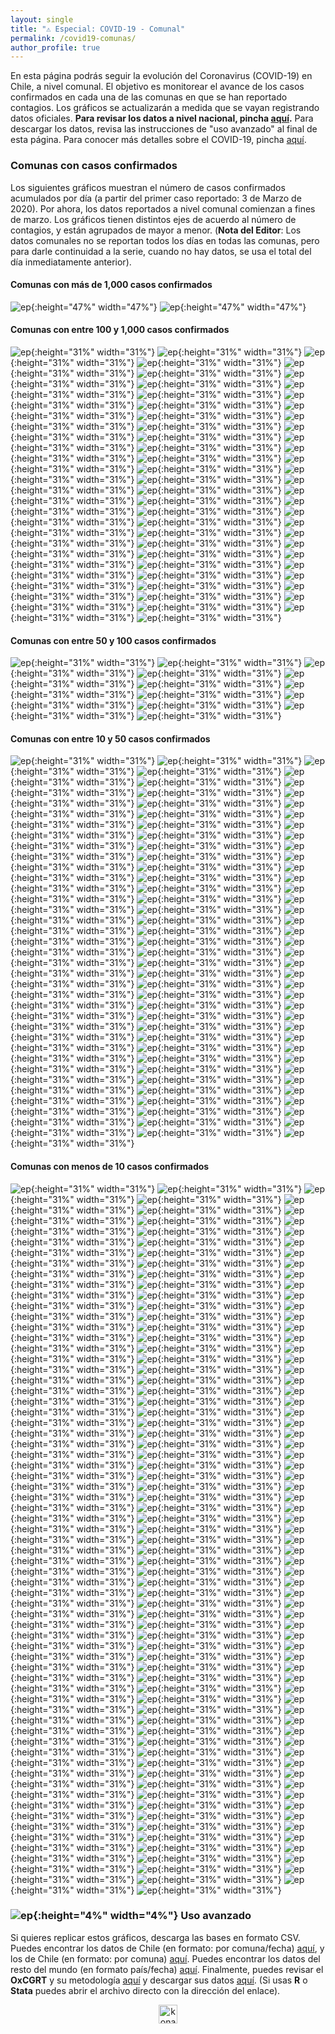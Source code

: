 ```yaml
---
layout: single
title: "⚠️ Especial: COVID-19 - Comunal"
permalink: /covid19-comunas/
author_profile: true
---
```


En esta página podrás seguir la evolución del Coronavirus (COVID-19) en Chile, a nivel comunal. El objetivo es monitorear el avance de los casos confirmados en cada una de las comunas en que se han reportado contagios. Los gráficos se actualizarán a medida que se vayan registrando datos oficiales. **Para revisar los datos a nivel nacional, pincha [aquí](https://tresquintos.cl/covid19/).** Para descargar los datos, revisa las instrucciones de "uso avanzado" al final de esta página. Para conocer más detalles sobre el COVID-19, pincha [aquí](https://www.minsal.cl/nuevo-coronavirus-2019-ncov/).


### Comunas con casos confirmados

Los siguientes gráficos muestran el número de casos confirmados acumulados por día (a partir del primer caso reportado: 3 de Marzo de 2020). Por ahora, los datos reportados a nivel comunal comienzan a fines de marzo. Los gráficos tienen distintos ejes de acuerdo al número de contagios, y están agrupados de mayor a menor. (**Nota del Editor**: Los datos comunales no se reportan todos los días en todas las comunas, pero para darle continuidad a la serie, cuando no hay datos, se usa el total del día inmediatamente anterior).


#### Comunas con más de 1,000 casos confirmados

![ep](/images/covid19/comunas/2000_Santiago.png){:height="47%" width="47%"}
![ep](/images/covid19/comunas/2000_Puente%20Alto.png){:height="47%" width="47%"}


#### Comunas con entre 100 y 1,000 casos confirmados

![ep](/images/covid19/comunas/1000_Angol.png){:height="31%" width="31%"}
![ep](/images/covid19/comunas/1000_Antofagasta.png){:height="31%" width="31%"}
![ep](/images/covid19/comunas/1000_Arica.png){:height="31%" width="31%"}
![ep](/images/covid19/comunas/1000_Cerrillos.png){:height="31%" width="31%"}
![ep](/images/covid19/comunas/1000_Cerro%20Navia.png){:height="31%" width="31%"}
![ep](/images/covid19/comunas/1000_Chillán.png){:height="31%" width="31%"}
![ep](/images/covid19/comunas/1000_Colina.png){:height="31%" width="31%"}
![ep](/images/covid19/comunas/1000_Concepción.png){:height="31%" width="31%"}
![ep](/images/covid19/comunas/1000_Conchalí.png){:height="31%" width="31%"}
![ep](/images/covid19/comunas/1000_El%20Bosque.png){:height="31%" width="31%"}
![ep](/images/covid19/comunas/1000_Estación%20Central.png){:height="31%" width="31%"}
![ep](/images/covid19/comunas/1000_Hualpén.png){:height="31%" width="31%"}
![ep](/images/covid19/comunas/1000_Huechuraba.png){:height="31%" width="31%"}
![ep](/images/covid19/comunas/1000_Independencia.png){:height="31%" width="31%"}
![ep](/images/covid19/comunas/1000_Iquique.png){:height="31%" width="31%"}
![ep](/images/covid19/comunas/1000_La%20Cisterna.png){:height="31%" width="31%"}
![ep](/images/covid19/comunas/1000_La%20Florida.png){:height="31%" width="31%"}
![ep](/images/covid19/comunas/1000_La%20Granja.png){:height="31%" width="31%"}
![ep](/images/covid19/comunas/1000_La%20Pintana.png){:height="31%" width="31%"}
![ep](/images/covid19/comunas/1000_La%20Reina.png){:height="31%" width="31%"}
![ep](/images/covid19/comunas/1000_Lampa.png){:height="31%" width="31%"}
![ep](/images/covid19/comunas/1000_Las%20Condes.png){:height="31%" width="31%"}
![ep](/images/covid19/comunas/1000_Lo%20Barnechea.png){:height="31%" width="31%"}
![ep](/images/covid19/comunas/1000_Lo%20Espejo.png){:height="31%" width="31%"}
![ep](/images/covid19/comunas/1000_Lo%20Prado.png){:height="31%" width="31%"}
![ep](/images/covid19/comunas/1000_Macul.png){:height="31%" width="31%"}
![ep](/images/covid19/comunas/1000_Maipú.png){:height="31%" width="31%"}
![ep](/images/covid19/comunas/1000_Mejillones.png){:height="31%" width="31%"}
![ep](/images/covid19/comunas/1000_Melipilla.png){:height="31%" width="31%"}
![ep](/images/covid19/comunas/1000_%C3%91u%C3%B1oa.png){:height="31%" width="31%"}
![ep](/images/covid19/comunas/1000_Osorno.png){:height="31%" width="31%"}
![ep](/images/covid19/comunas/1000_Pedro%20Aguirre%20Cerda.png){:height="31%" width="31%"}
![ep](/images/covid19/comunas/1000_Pe%C3%B1alolén.png){:height="31%" width="31%"}
![ep](/images/covid19/comunas/1000_Providencia.png){:height="31%" width="31%"}
![ep](/images/covid19/comunas/1000_Pudahuel.png){:height="31%" width="31%"}
![ep](/images/covid19/comunas/1000_Punta%20Arenas.png){:height="31%" width="31%"}
![ep](/images/covid19/comunas/1000_Quilicura.png){:height="31%" width="31%"}
![ep](/images/covid19/comunas/1000_Quinta%20Normal.png){:height="31%" width="31%"}
![ep](/images/covid19/comunas/1000_Recoleta.png){:height="31%" width="31%"}
![ep](/images/covid19/comunas/1000_Renca.png){:height="31%" width="31%"}
![ep](/images/covid19/comunas/1000_San%20Bernardo.png){:height="31%" width="31%"}
![ep](/images/covid19/comunas/1000_San%20Joaquín.png){:height="31%" width="31%"}
![ep](/images/covid19/comunas/1000_San%20Miguel.png){:height="31%" width="31%"}
![ep](/images/covid19/comunas/1000_San%20Pedro%20de%20la%20Paz.png){:height="31%" width="31%"}
![ep](/images/covid19/comunas/1000_San%20Ramón.png){:height="31%" width="31%"}
![ep](/images/covid19/comunas/1000_Talca.png){:height="31%" width="31%"}
![ep](/images/covid19/comunas/1000_Talcahuano.png){:height="31%" width="31%"}
![ep](/images/covid19/comunas/1000_Temuco.png){:height="31%" width="31%"}
![ep](/images/covid19/comunas/1000_Valdivia.png){:height="31%" width="31%"}
![ep](/images/covid19/comunas/1000_Valparaíso.png){:height="31%" width="31%"}
![ep](/images/covid19/comunas/1000_Vi%C3%B1a%20del%20Mar.png){:height="31%" width="31%"}
![ep](/images/covid19/comunas/1000_Vitacura.png){:height="31%" width="31%"}


#### Comunas con entre 50 y 100 casos confirmados

![ep](/images/covid19/comunas/100_Buin.png){:height="31%" width="31%"}
![ep](/images/covid19/comunas/100_Bulnes.png){:height="31%" width="31%"}
![ep](/images/covid19/comunas/100_Calama.png){:height="31%" width="31%"}
![ep](/images/covid19/comunas/100_Chiguayante.png){:height="31%" width="31%"}
![ep](/images/covid19/comunas/100_Chillán%20Viejo.png){:height="31%" width="31%"}
![ep](/images/covid19/comunas/100_Padre%20Hurtado.png){:height="31%" width="31%"}
![ep](/images/covid19/comunas/100_Padre%20Las%20Casas.png){:height="31%" width="31%"}
![ep](/images/covid19/comunas/100_Pe%C3%B1aflor.png){:height="31%" width="31%"}
![ep](/images/covid19/comunas/100_San%20Antonio.png){:height="31%" width="31%"}
![ep](/images/covid19/comunas/100_Tomé.png){:height="31%" width="31%"}
![ep](/images/covid19/comunas/100_Victoria.png){:height="31%" width="31%"}
![ep](/images/covid19/comunas/100_Yungay.png){:height="31%" width="31%"}


#### Comunas con entre 10 y 50 casos confirmados

![ep](/images/covid19/comunas/50_Algarrobo.png){:height="31%" width="31%"}
![ep](/images/covid19/comunas/50_Ancud.png){:height="31%" width="31%"}
![ep](/images/covid19/comunas/50_Cabo%20de%20Hornos.png){:height="31%" width="31%"}
![ep](/images/covid19/comunas/50_Cabrero.png){:height="31%" width="31%"}
![ep](/images/covid19/comunas/50_Calera%20de%20Tango.png){:height="31%" width="31%"}
![ep](/images/covid19/comunas/50_Carahue.png){:height="31%" width="31%"}
![ep](/images/covid19/comunas/50_Cauquenes.png){:height="31%" width="31%"}
![ep](/images/covid19/comunas/50_Coihueco.png){:height="31%" width="31%"}
![ep](/images/covid19/comunas/50_Concón.png){:height="31%" width="31%"}
![ep](/images/covid19/comunas/50_Constitución.png){:height="31%" width="31%"}
![ep](/images/covid19/comunas/50_Copiapó.png){:height="31%" width="31%"}
![ep](/images/covid19/comunas/50_Coquimbo.png){:height="31%" width="31%"}
![ep](/images/covid19/comunas/50_Coronel.png){:height="31%" width="31%"}
![ep](/images/covid19/comunas/50_Curacaví.png){:height="31%" width="31%"}
![ep](/images/covid19/comunas/50_Curicó.png){:height="31%" width="31%"}
![ep](/images/covid19/comunas/50_El%20Monte.png){:height="31%" width="31%"}
![ep](/images/covid19/comunas/50_El%20Tabo.png){:height="31%" width="31%"}
![ep](/images/covid19/comunas/50_Ercilla.png){:height="31%" width="31%"}
![ep](/images/covid19/comunas/50_Gorbea.png){:height="31%" width="31%"}
![ep](/images/covid19/comunas/50_Hualqui.png){:height="31%" width="31%"}
![ep](/images/covid19/comunas/50_Illapel.png){:height="31%" width="31%"}
![ep](/images/covid19/comunas/50_Isla%20de%20Maipo.png){:height="31%" width="31%"}
![ep](/images/covid19/comunas/50_La%20Calera.png){:height="31%" width="31%"}
![ep](/images/covid19/comunas/50_La%20Serena.png){:height="31%" width="31%"}
![ep](/images/covid19/comunas/50_La%20Unión.png){:height="31%" width="31%"}
![ep](/images/covid19/comunas/50_Lautaro.png){:height="31%" width="31%"}
![ep](/images/covid19/comunas/50_Limache.png){:height="31%" width="31%"}
![ep](/images/covid19/comunas/50_Linares.png){:height="31%" width="31%"}
![ep](/images/covid19/comunas/50_Loncoche.png){:height="31%" width="31%"}
![ep](/images/covid19/comunas/50_Los%20Andes.png){:height="31%" width="31%"}
![ep](/images/covid19/comunas/50_Los%20Ángeles.png){:height="31%" width="31%"}
![ep](/images/covid19/comunas/50_Machalí.png){:height="31%" width="31%"}
![ep](/images/covid19/comunas/50_María%20Elena.png){:height="31%" width="31%"}
![ep](/images/covid19/comunas/50_Maule.png){:height="31%" width="31%"}
![ep](/images/covid19/comunas/50_Nacimiento.png){:height="31%" width="31%"}
![ep](/images/covid19/comunas/50_Nueva%20Imperial.png){:height="31%" width="31%"}
![ep](/images/covid19/comunas/50_Ovalle.png){:height="31%" width="31%"}
![ep](/images/covid19/comunas/50_Paine.png){:height="31%" width="31%"}
![ep](/images/covid19/comunas/50_Penco.png){:height="31%" width="31%"}
![ep](/images/covid19/comunas/50_Pica.png){:height="31%" width="31%"}
![ep](/images/covid19/comunas/50_Pinto.png){:height="31%" width="31%"}
![ep](/images/covid19/comunas/50_Pirque.png){:height="31%" width="31%"}
![ep](/images/covid19/comunas/50_Pitrufquén.png){:height="31%" width="31%"}
![ep](/images/covid19/comunas/50_Pucón.png){:height="31%" width="31%"}
![ep](/images/covid19/comunas/50_Puerto%20Montt.png){:height="31%" width="31%"}
![ep](/images/covid19/comunas/50_Purranque.png){:height="31%" width="31%"}
![ep](/images/covid19/comunas/50_Quillón.png){:height="31%" width="31%"}
![ep](/images/covid19/comunas/50_Quillota.png){:height="31%" width="31%"}
![ep](/images/covid19/comunas/50_Quilpué.png){:height="31%" width="31%"}
![ep](/images/covid19/comunas/50_Rancagua.png){:height="31%" width="31%"}
![ep](/images/covid19/comunas/50_Ránquil.png){:height="31%" width="31%"}
![ep](/images/covid19/comunas/50_Río%20Bueno.png){:height="31%" width="31%"}
![ep](/images/covid19/comunas/50_Río%20Negro.png){:height="31%" width="31%"}
![ep](/images/covid19/comunas/50_Romeral.png){:height="31%" width="31%"}
![ep](/images/covid19/comunas/50_Saavedra.png){:height="31%" width="31%"}
![ep](/images/covid19/comunas/50_San%20Carlos.png){:height="31%" width="31%"}
![ep](/images/covid19/comunas/50_San%20Clemente.png){:height="31%" width="31%"}
![ep](/images/covid19/comunas/50_San%20Felipe.png){:height="31%" width="31%"}
![ep](/images/covid19/comunas/50_San%20Ignacio.png){:height="31%" width="31%"}
![ep](/images/covid19/comunas/50_San%20Javier.png){:height="31%" width="31%"}
![ep](/images/covid19/comunas/50_San%20José%20de%20Maipo.png){:height="31%" width="31%"}
![ep](/images/covid19/comunas/50_San%20Juan%20de%20la%20Costa.png){:height="31%" width="31%"}
![ep](/images/covid19/comunas/50_San%20Nicolás.png){:height="31%" width="31%"}
![ep](/images/covid19/comunas/50_San%20Pedro.png){:height="31%" width="31%"}
![ep](/images/covid19/comunas/50_Santa%20María.png){:height="31%" width="31%"}
![ep](/images/covid19/comunas/50_Santo%20Domingo.png){:height="31%" width="31%"}
![ep](/images/covid19/comunas/50_Talagante.png){:height="31%" width="31%"}
![ep](/images/covid19/comunas/50_Til%20Til.png){:height="31%" width="31%"}
![ep](/images/covid19/comunas/50_Tocopilla.png){:height="31%" width="31%"}
![ep](/images/covid19/comunas/50_Vallenar.png){:height="31%" width="31%"}
![ep](/images/covid19/comunas/50_Vilcún.png){:height="31%" width="31%"}
![ep](/images/covid19/comunas/50_Villa%20Alemana.png){:height="31%" width="31%"}
![ep](/images/covid19/comunas/50_Villarrica.png){:height="31%" width="31%"}


#### Comunas con menos de 10 casos confirmados

![ep](/images/covid19/comunas/10_Andacollo.png){:height="31%" width="31%"}
![ep](/images/covid19/comunas/10_Arauco.png){:height="31%" width="31%"}
![ep](/images/covid19/comunas/10_Aysén.png){:height="31%" width="31%"}
![ep](/images/covid19/comunas/10_Cabildo.png){:height="31%" width="31%"}
![ep](/images/covid19/comunas/10_Calbuco.png){:height="31%" width="31%"}
![ep](/images/covid19/comunas/10_Caldera.png){:height="31%" width="31%"}
![ep](/images/covid19/comunas/10_Calle%20Larga.png){:height="31%" width="31%"}
![ep](/images/covid19/comunas/10_Canela.png){:height="31%" width="31%"}
![ep](/images/covid19/comunas/10_Cartagena.png){:height="31%" width="31%"}
![ep](/images/covid19/comunas/10_Casablanca.png){:height="31%" width="31%"}
![ep](/images/covid19/comunas/10_Castro.png){:height="31%" width="31%"}
![ep](/images/covid19/comunas/10_Catemu.png){:height="31%" width="31%"}
![ep](/images/covid19/comunas/10_Chaitén.png){:height="31%" width="31%"}
![ep](/images/covid19/comunas/10_Chanco.png){:height="31%" width="31%"}
![ep](/images/covid19/comunas/10_Chile%20Chico.png){:height="31%" width="31%"}
![ep](/images/covid19/comunas/10_Chimbarongo.png){:height="31%" width="31%"}
![ep](/images/covid19/comunas/10_CholChol.png){:height="31%" width="31%"}
![ep](/images/covid19/comunas/10_Coelemu.png){:height="31%" width="31%"}
![ep](/images/covid19/comunas/10_Coinco.png){:height="31%" width="31%"}
![ep](/images/covid19/comunas/10_Colbún.png){:height="31%" width="31%"}
![ep](/images/covid19/comunas/10_Collipulli.png){:height="31%" width="31%"}
![ep](/images/covid19/comunas/10_Corral.png){:height="31%" width="31%"}
![ep](/images/covid19/comunas/10_Coyhaique.png){:height="31%" width="31%"}
![ep](/images/covid19/comunas/10_Cunco.png){:height="31%" width="31%"}
![ep](/images/covid19/comunas/10_Curacautín.png){:height="31%" width="31%"}
![ep](/images/covid19/comunas/10_Curanilahue.png){:height="31%" width="31%"}
![ep](/images/covid19/comunas/10_Curarrehue.png){:height="31%" width="31%"}
![ep](/images/covid19/comunas/10_Curepto.png){:height="31%" width="31%"}
![ep](/images/covid19/comunas/10_Diego%20de%20Almagro.png){:height="31%" width="31%"}
![ep](/images/covid19/comunas/10_Do%C3%B1ihue.png){:height="31%" width="31%"}
![ep](/images/covid19/comunas/10_El%20Carmen.png){:height="31%" width="31%"}
![ep](/images/covid19/comunas/10_El%20Quisco.png){:height="31%" width="31%"}
![ep](/images/covid19/comunas/10_Florida.png){:height="31%" width="31%"}
![ep](/images/covid19/comunas/10_Freire.png){:height="31%" width="31%"}
![ep](/images/covid19/comunas/10_Freirina.png){:height="31%" width="31%"}
![ep](/images/covid19/comunas/10_Frutillar.png){:height="31%" width="31%"}
![ep](/images/covid19/comunas/10_Futrono.png){:height="31%" width="31%"}
![ep](/images/covid19/comunas/10_Galvarino.png){:height="31%" width="31%"}
![ep](/images/covid19/comunas/10_Graneros.png){:height="31%" width="31%"}
![ep](/images/covid19/comunas/10_Hijuelas.png){:height="31%" width="31%"}
![ep](/images/covid19/comunas/10_Hualaihué.png){:height="31%" width="31%"}
![ep](/images/covid19/comunas/10_Huara.png){:height="31%" width="31%"}
![ep](/images/covid19/comunas/10_Huasco.png){:height="31%" width="31%"}
![ep](/images/covid19/comunas/10_Isla%20de%20Pascua.png){:height="31%" width="31%"}
![ep](/images/covid19/comunas/10_La%20Cruz.png){:height="31%" width="31%"}
![ep](/images/covid19/comunas/10_La%20Ligua.png){:height="31%" width="31%"}
![ep](/images/covid19/comunas/10_Lago%20Ranco.png){:height="31%" width="31%"}
![ep](/images/covid19/comunas/10_Lanco.png){:height="31%" width="31%"}
![ep](/images/covid19/comunas/10_Las%20Cabras.png){:height="31%" width="31%"}
![ep](/images/covid19/comunas/10_Licantén.png){:height="31%" width="31%"}
![ep](/images/covid19/comunas/10_Litueche.png){:height="31%" width="31%"}
![ep](/images/covid19/comunas/10_Llaillay.png){:height="31%" width="31%"}
![ep](/images/covid19/comunas/10_Llanquihue.png){:height="31%" width="31%"}
![ep](/images/covid19/comunas/10_Longaví.png){:height="31%" width="31%"}
![ep](/images/covid19/comunas/10_Los%20Álamos.png){:height="31%" width="31%"}
![ep](/images/covid19/comunas/10_Los%20Muermos.png){:height="31%" width="31%"}
![ep](/images/covid19/comunas/10_Los%20Sauces.png){:height="31%" width="31%"}
![ep](/images/covid19/comunas/10_Los%20Vilos.png){:height="31%" width="31%"}
![ep](/images/covid19/comunas/10_Lota.png){:height="31%" width="31%"}
![ep](/images/covid19/comunas/10_Lumaco.png){:height="31%" width="31%"}
![ep](/images/covid19/comunas/10_Máfil.png){:height="31%" width="31%"}
![ep](/images/covid19/comunas/10_María%20Pinto.png){:height="31%" width="31%"}
![ep](/images/covid19/comunas/10_Mariquina.png){:height="31%" width="31%"}
![ep](/images/covid19/comunas/10_Maullín.png){:height="31%" width="31%"}
![ep](/images/covid19/comunas/10_Molina.png){:height="31%" width="31%"}
![ep](/images/covid19/comunas/10_Mostazal.png){:height="31%" width="31%"}
![ep](/images/covid19/comunas/10_Mulchén.png){:height="31%" width="31%"}
![ep](/images/covid19/comunas/10_Nancagua.png){:height="31%" width="31%"}
![ep](/images/covid19/comunas/10_Natales.png){:height="31%" width="31%"}
![ep](/images/covid19/comunas/10_Navidad.png){:height="31%" width="31%"}
![ep](/images/covid19/comunas/10_Negrete.png){:height="31%" width="31%"}
![ep](/images/covid19/comunas/10_Ninhue.png){:height="31%" width="31%"}
![ep](/images/covid19/comunas/10_%C3%91iquén.png){:height="31%" width="31%"}
![ep](/images/covid19/comunas/10_Olivar.png){:height="31%" width="31%"}
![ep](/images/covid19/comunas/10_Olmué.png){:height="31%" width="31%"}
![ep](/images/covid19/comunas/10_Paillaco.png){:height="31%" width="31%"}
![ep](/images/covid19/comunas/10_Papudo.png){:height="31%" width="31%"}
![ep](/images/covid19/comunas/10_Parral.png){:height="31%" width="31%"}
![ep](/images/covid19/comunas/10_Pelarco.png){:height="31%" width="31%"}
![ep](/images/covid19/comunas/10_Pelluhue.png){:height="31%" width="31%"}
![ep](/images/covid19/comunas/10_Pemuco.png){:height="31%" width="31%"}
![ep](/images/covid19/comunas/10_Pencahue.png){:height="31%" width="31%"}
![ep](/images/covid19/comunas/10_Perquenco.png){:height="31%" width="31%"}
![ep](/images/covid19/comunas/10_Petorca.png){:height="31%" width="31%"}
![ep](/images/covid19/comunas/10_Peumo.png){:height="31%" width="31%"}
![ep](/images/covid19/comunas/10_Placilla.png){:height="31%" width="31%"}
![ep](/images/covid19/comunas/10_Porvenir.png){:height="31%" width="31%"}
![ep](/images/covid19/comunas/10_Pozo%20Almonte.png){:height="31%" width="31%"}
![ep](/images/covid19/comunas/10_Primavera.png){:height="31%" width="31%"}
![ep](/images/covid19/comunas/10_Puchuncaví.png){:height="31%" width="31%"}
![ep](/images/covid19/comunas/10_Puerto%20Octay.png){:height="31%" width="31%"}
![ep](/images/covid19/comunas/10_Puerto%20Varas.png){:height="31%" width="31%"}
![ep](/images/covid19/comunas/10_Punitaqui.png){:height="31%" width="31%"}
![ep](/images/covid19/comunas/10_Purén.png){:height="31%" width="31%"}
![ep](/images/covid19/comunas/10_Putaendo.png){:height="31%" width="31%"}
![ep](/images/covid19/comunas/10_Puyehue.png){:height="31%" width="31%"}
![ep](/images/covid19/comunas/10_Quinchao.png){:height="31%" width="31%"}
![ep](/images/covid19/comunas/10_Quinta%20de%20Tilcoco.png){:height="31%" width="31%"}
![ep](/images/covid19/comunas/10_Quintero.png){:height="31%" width="31%"}
![ep](/images/covid19/comunas/10_Quirihue.png){:height="31%" width="31%"}
![ep](/images/covid19/comunas/10_Rauco.png){:height="31%" width="31%"}
![ep](/images/covid19/comunas/10_Renaico.png){:height="31%" width="31%"}
![ep](/images/covid19/comunas/10_Rengo.png){:height="31%" width="31%"}
![ep](/images/covid19/comunas/10_Requínoa.png){:height="31%" width="31%"}
![ep](/images/covid19/comunas/10_Retiro.png){:height="31%" width="31%"}
![ep](/images/covid19/comunas/10_Rinconada.png){:height="31%" width="31%"}
![ep](/images/covid19/comunas/10_Río%20Claro.png){:height="31%" width="31%"}
![ep](/images/covid19/comunas/10_Río%20Hurtado.png){:height="31%" width="31%"}
![ep](/images/covid19/comunas/10_Sagrada%20Familia.png){:height="31%" width="31%"}
![ep](/images/covid19/comunas/10_Salamanca.png){:height="31%" width="31%"}
![ep](/images/covid19/comunas/10_San%20Esteban.png){:height="31%" width="31%"}
![ep](/images/covid19/comunas/10_San%20Fabián.png){:height="31%" width="31%"}
![ep](/images/covid19/comunas/10_San%20Fernando.png){:height="31%" width="31%"}
![ep](/images/covid19/comunas/10_San%20Gregorio.png){:height="31%" width="31%"}
![ep](/images/covid19/comunas/10_San%20Pablo.png){:height="31%" width="31%"}
![ep](/images/covid19/comunas/10_San%20Pedro%20de%20Atacama.png){:height="31%" width="31%"}
![ep](/images/covid19/comunas/10_San%20Rafael.png){:height="31%" width="31%"}
![ep](/images/covid19/comunas/10_San%20Vicente%20de%20Tagua%20Tagua.png){:height="31%" width="31%"}
![ep](/images/covid19/comunas/10_Santa%20Bárbara.png){:height="31%" width="31%"}
![ep](/images/covid19/comunas/10_Santa%20Cruz.png){:height="31%" width="31%"}
![ep](/images/covid19/comunas/10_Santa%20Juana.png){:height="31%" width="31%"}
![ep](/images/covid19/comunas/10_Taltal.png){:height="31%" width="31%"}
![ep](/images/covid19/comunas/10_Teno.png){:height="31%" width="31%"}
![ep](/images/covid19/comunas/10_Teodoro%20Schmidt.png){:height="31%" width="31%"}
![ep](/images/covid19/comunas/10_Tierra%20Amarilla.png){:height="31%" width="31%"}
![ep](/images/covid19/comunas/10_Tirúa.png){:height="31%" width="31%"}
![ep](/images/covid19/comunas/10_Toltén.png){:height="31%" width="31%"}
![ep](/images/covid19/comunas/10_Tortel.png){:height="31%" width="31%"}
![ep](/images/covid19/comunas/10_Traiguén.png){:height="31%" width="31%"}
![ep](/images/covid19/comunas/10_Tucapel.png){:height="31%" width="31%"}
![ep](/images/covid19/comunas/10_Vicu%C3%B1a.png){:height="31%" width="31%"}
![ep](/images/covid19/comunas/10_Villa%20Alegre.png){:height="31%" width="31%"}
![ep](/images/covid19/comunas/10_Yerbas%20Buenas.png){:height="31%" width="31%"}
![ep](/images/covid19/comunas/10_Yumbel.png){:height="31%" width="31%"}


### ![ep](/images/pc.png){:height="4%" width="4%"} Uso avanzado

Si quieres replicar estos gráficos, descarga las bases en formato CSV. Puedes encontrar los datos de Chile (en formato: por comuna/fecha) [aquí](https://raw.githubusercontent.com/tresquintos/tresquintos.github.io/master/files/covid19_chile_fechacomuna1.csv), y los de Chile (en formato: por comuna) [aquí](https://raw.githubusercontent.com/tresquintos/tresquintos.github.io/master/files/covid19_chile_fechacomuna2.csv). Puedes encontrar los datos del resto del mundo (en formato país/fecha) [aquí](https://raw.githubusercontent.com/tresquintos/tresquintos.github.io/master/files/covid19_mundo_fechapais.csv). Finalmente, puedes revisar el **OxCGRT** y su metodología [aquí](https://www.bsg.ox.ac.uk/research/research-projects/coronavirus-government-response-tracker) y descargar sus datos [aquí](https://raw.githubusercontent.com/tresquintos/tresquintos.github.io/master/files/covid19_stringency.csv). (Si usas **R** o **Stata** puedes abrir el archivo directo con la dirección del enlace).

<style>
.aligncenter {
    text-align: center;
}
</style>
<p class="aligncenter">
    <img src="/images/nes.png" width="30" height="30" alt="konami" />
</p>
<script src="/js/topsecret.js"></script>


<!-- Favicon -->
<link rel="apple-touch-icon" sizes="180x180" href="/apple-touch-icon.png">
<link rel="icon" type="image/png" sizes="32x32" href="/favicon-32x32.png">
<link rel="icon" type="image/png" sizes="16x16" href="/favicon-16x16.png">
<link rel="manifest" href="/site.webmanifest">
<link rel="mask-icon" href="/safari-pinned-tab.svg" color="#5bbad5">
<meta name="msapplication-TileColor" content="#b91d47">
<meta name="theme-color" content="#ffffff">
